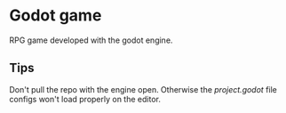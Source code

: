 # Godot game

RPG game developed with the godot engine.

## Tips

Don't pull the repo with the engine open. Otherwise the *project.godot* file configs won't load properly on the editor.
